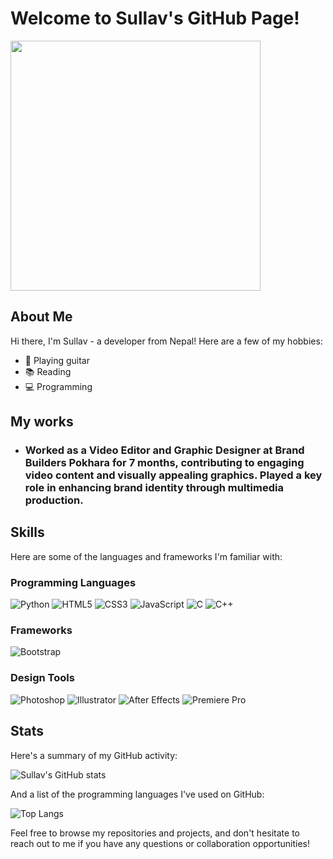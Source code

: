 # Welcome to Sullav's GitHub Page!
<img src="https://media1.giphy.com/media/3o7TKRMK9wNqnwf1T2/200w.webp?cid=ecf05e47dz6esgp51i5xxfs601ftatprc1tpecrvcdx8in06&rid=200w.webp&ct=g" width="400">


## About Me
Hi there, I'm Sullav - a developer from Nepal! Here are a few of my hobbies:
- 🎸 Playing guitar
- 📚 Reading
- 💻 Programming

  
## My works
 - ### Worked as a Video Editor and Graphic Designer at Brand Builders Pokhara for 7 months, contributing to engaging video content and visually appealing graphics. Played a key role in enhancing brand identity through multimedia production.

## Skills
Here are some of the languages and frameworks I'm familiar with:

### Programming Languages
![Python](https://img.shields.io/badge/Python-3776AB?style=for-the-badge&logo=python&logoColor=white)
![HTML5](https://img.shields.io/badge/HTML5-E34F26?style=for-the-badge&logo=html5&logoColor=white)
![CSS3](https://img.shields.io/badge/CSS3-1572B6?style=for-the-badge&logo=css3&logoColor=white)
![JavaScript](https://img.shields.io/badge/JavaScript-323330?style=for-the-badge&logo=javascript&logoColor=F7DF1E)
![C](https://img.shields.io/badge/C-00599C?style=for-the-badge&logo=c&logoColor=white)
![C++](https://img.shields.io/badge/C%2B%2B-00599C?style=for-the-badge&logo=c%2B%2B&logoColor=white)

### Frameworks
![Bootstrap](https://img.shields.io/badge/Bootstrap-563D7C?style=for-the-badge&logo=bootstrap&logoColor=white)

### Design Tools
![Photoshop](https://img.shields.io/badge/Photoshop-31A8FF?style=for-the-badge&logo=Adobe%20Photoshop&logoColor=white)
![Illustrator](https://img.shields.io/badge/Illustrator-FF9A00?style=for-the-badge&logo=Adobe%20Illustrator&logoColor=white)
![After Effects](https://img.shields.io/badge/After%20Effects-9999FF?style=for-the-badge&logo=Adobe%20After%20Effects&logoColor=white)
![Premiere Pro](https://img.shields.io/badge/Premiere%20Pro-9999FF?style=for-the-badge&logo=Adobe%20Premiere%20Pro&logoColor=white)

## Stats

Here's a summary of my GitHub activity:

![Sullav's GitHub stats](https://github-readme-stats.vercel.app/api?username=Sullav&show_icons=true&theme=radical)

And a list of the programming languages I've used on GitHub:

![Top Langs](https://github-readme-stats.vercel.app/api/top-langs/?username=Sullav&layout=compact&theme=radical)

Feel free to browse my repositories and projects, and don't hesitate to reach out to me if you have any questions or collaboration opportunities!

